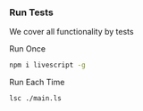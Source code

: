 ### Run Tests

We cover all functionality by tests

Run Once
```sh
npm i livescript -g
```

Run Each Time
```
lsc ./main.ls
```